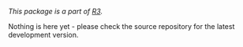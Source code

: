 *This package is a part of [R3](https://crates.io/crates/r3).*

Nothing is here yet - please check the source repository for the latest development version.

